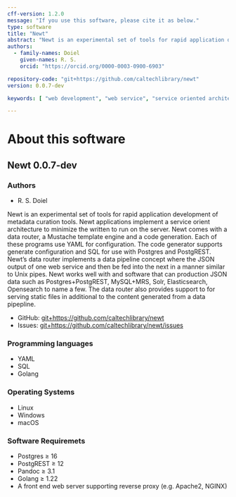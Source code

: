 ```yaml
---
cff-version: 1.2.0
message: "If you use this software, please cite it as below."
type: software
title: "Newt"
abstract: "Newt is an experimental set of tools for rapid application development of metadata curation tools. Newt applications implement a service orient architecture to minimize the written to run on the server. Newt comes with a data router, a Mustache template engine and a code generation. Each of these programs use YAML for configuration. The code generator supports generate configuration and SQL for use with Postgres and PostgREST. Newt’s data router implements a data pipeline concept where the JSON output of one web service and then be fed into the next in a manner similar to Unix pipes. Newt works well with and software that can production JSON data such as Postgres+PostgREST, MySQL+MRS, Solr, Elasticsearch, Opensearch to name a few. The data router also provides support to for serving static files in additional to the content generated from a data pipepline."
authors:
  - family-names: Doiel
    given-names: R. S.
    orcid: "https://orcid.org/0000-0003-0900-6903"

repository-code: "git+https://github.com/caltechlibrary/newt"
version: 0.0.7-dev

keywords: [ "web development", "web service", "service oriented architecture", "micro service architecture", "micro service", "Postgres", "PostgREST", "Pandoc", "Mustache template", "JSON API", "data router", "static web server", "template engine", "rapid application development" ]

---
```


About this software
===================

## Newt 0.0.7-dev

### Authors

- R. S. Doiel



Newt is an experimental set of tools for rapid application development of metadata curation tools. Newt applications implement a service orient architecture to minimize the written to run on the server. Newt comes with a data router, a Mustache template engine and a code generation. Each of these programs use YAML for configuration. The code generator supports generate configuration and SQL for use with Postgres and PostgREST. Newt’s data router implements a data pipeline concept where the JSON output of one web service and then be fed into the next in a manner similar to Unix pipes. Newt works well with and software that can production JSON data such as Postgres+PostgREST, MySQL+MRS, Solr, Elasticsearch, Opensearch to name a few. The data router also provides support to for serving static files in additional to the content generated from a data pipepline.


- GitHub: <git+https://github.com/caltechlibrary/newt>
- Issues: <git+https://github.com/caltechlibrary/newt/issues>


### Programming languages

- YAML
- SQL
- Golang

### Operating Systems

- Linux
- Windows
- macOS

### Software Requiremets

- Postgres ≥ 16
- PostgREST ≥ 12
- Pandoc ≥ 3.1
- Golang ≥ 1.22
- A front end web server supporting reverse proxy (e.g. Apache2, NGINX)
